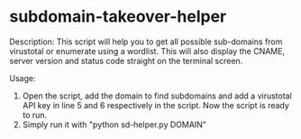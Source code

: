 # subdomain-takeover-helper

Description:
This script will help you to get all possible sub-domains from virustotal or enumerate using a wordlist. 
This will also display the CNAME, server version and status code straight on the terminal screen.

Usage:
1. Open the script, add the domain to find subdomains and add a virustotal API key in line 5 and 6 respectively in the script. Now the script is ready to run.
2. Simply run it with "python sd-helper.py DOMAIN"

